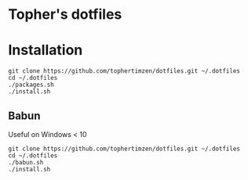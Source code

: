 # Topher's dotfiles

# Installation

```
git clone https://github.com/tophertimzen/dotfiles.git ~/.dotfiles
cd ~/.dotfiles
./packages.sh
./install.sh
```

## Babun

Useful on Windows < 10

```
git clone https://github.com/tophertimzen/dotfiles.git ~/.dotfiles
cd ~/.dotfiles
./babun.sh
./install.sh
```
